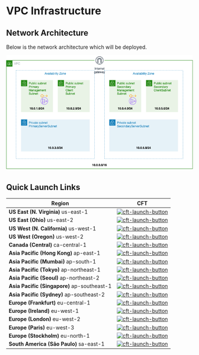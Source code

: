# VPC Infrastructure

## Network Architecture

Below is the network architecture which will be deployed.

![VPC Infra Network Architecture](./vpc-infra-final-architecture.png)

## Quick Launch Links

|Region|CFT|
|--|--|
|**US East (N. Virginia)** us-east-1|[![cft-launch-button](https://s3.amazonaws.com/cloudformation-examples/cloudformation-launch-stack.png)](https://console.aws.amazon.com/cloudformation/home?region=us-east-1#/stacks/new?templateURL=https://s3.amazonaws.com/citrixadc-automation/templates/vpc-infra/vpc-infra-prerequisites.yaml)|
|**US East (Ohio)** us-east-2|[![cft-launch-button](https://s3.amazonaws.com/cloudformation-examples/cloudformation-launch-stack.png)](https://console.aws.amazon.com/cloudformation/home?region=us-east-2#/stacks/new?templateURL=https://s3.amazonaws.com/citrixadc-automation/templates/vpc-infra/vpc-infra-prerequisites.yaml)|
|**US West (N. California)** us-west-1|[![cft-launch-button](https://s3.amazonaws.com/cloudformation-examples/cloudformation-launch-stack.png)](https://console.aws.amazon.com/cloudformation/home?region=us-west-1#/stacks/new?templateURL=https://s3.amazonaws.com/citrixadc-automation/templates/vpc-infra/vpc-infra-prerequisites.yaml)|
|**US West (Oregon)** us-west-2|[![cft-launch-button](https://s3.amazonaws.com/cloudformation-examples/cloudformation-launch-stack.png)](https://console.aws.amazon.com/cloudformation/home?region=us-west-2#/stacks/new?templateURL=https://s3.amazonaws.com/citrixadc-automation/templates/vpc-infra/vpc-infra-prerequisites.yaml)|
|**Canada (Central)** ca-central-1|[![cft-launch-button](https://s3.amazonaws.com/cloudformation-examples/cloudformation-launch-stack.png)](https://console.aws.amazon.com/cloudformation/home?region=ca-central-1#/stacks/new?templateURL=https://s3.amazonaws.com/citrixadc-automation/templates/vpc-infra/vpc-infra-prerequisites.yaml)|
|**Asia Pacific (Hong Kong)** ap-east-1|[![cft-launch-button](https://s3.amazonaws.com/cloudformation-examples/cloudformation-launch-stack.png)](https://console.aws.amazon.com/cloudformation/home?region=ap-east-1#/stacks/new?templateURL=https://s3.amazonaws.com/citrixadc-automation/templates/vpc-infra/vpc-infra-prerequisites.yaml)|
|**Asia Pacific (Mumbai)** ap-south-1|[![cft-launch-button](https://s3.amazonaws.com/cloudformation-examples/cloudformation-launch-stack.png)](https://console.aws.amazon.com/cloudformation/home?region=ap-south-1#/stacks/new?templateURL=https://s3.amazonaws.com/citrixadc-automation/templates/vpc-infra/vpc-infra-prerequisites.yaml)|
|**Asia Pacific (Tokyo)** ap-northeast-1|[![cft-launch-button](https://s3.amazonaws.com/cloudformation-examples/cloudformation-launch-stack.png)](https://console.aws.amazon.com/cloudformation/home?region=ap-northeast-1#/stacks/new?templateURL=https://s3.amazonaws.com/citrixadc-automation/templates/vpc-infra/vpc-infra-prerequisites.yaml)|
|**Asia Pacific (Seoul)** ap-northeast-2|[![cft-launch-button](https://s3.amazonaws.com/cloudformation-examples/cloudformation-launch-stack.png)](https://console.aws.amazon.com/cloudformation/home?region=ap-northeast-2#/stacks/new?templateURL=https://s3.amazonaws.com/citrixadc-automation/templates/vpc-infra/vpc-infra-prerequisites.yaml)|
|**Asia Pacific (Singapore)** ap-southeast-1|[![cft-launch-button](https://s3.amazonaws.com/cloudformation-examples/cloudformation-launch-stack.png)](https://console.aws.amazon.com/cloudformation/home?region=ap-southeast-1#/stacks/new?templateURL=https://s3.amazonaws.com/citrixadc-automation/templates/vpc-infra/vpc-infra-prerequisites.yaml)|
|**Asia Pacific (Sydney)** ap-southeast-2|[![cft-launch-button](https://s3.amazonaws.com/cloudformation-examples/cloudformation-launch-stack.png)](https://console.aws.amazon.com/cloudformation/home?region=ap-southeast-2#/stacks/new?templateURL=https://s3.amazonaws.com/citrixadc-automation/templates/vpc-infra/vpc-infra-prerequisites.yaml)|
|**Europe (Frankfurt)** eu-central-1|[![cft-launch-button](https://s3.amazonaws.com/cloudformation-examples/cloudformation-launch-stack.png)](https://console.aws.amazon.com/cloudformation/home?region=eu-central-1#/stacks/new?templateURL=https://s3.amazonaws.com/citrixadc-automation/templates/vpc-infra/vpc-infra-prerequisites.yaml)|
|**Europe (Ireland)** eu-west-1|[![cft-launch-button](https://s3.amazonaws.com/cloudformation-examples/cloudformation-launch-stack.png)](https://console.aws.amazon.com/cloudformation/home?region=eu-west-1#/stacks/new?templateURL=https://s3.amazonaws.com/citrixadc-automation/templates/vpc-infra/vpc-infra-prerequisites.yaml)|
|**Europe (London)** eu-west-2|[![cft-launch-button](https://s3.amazonaws.com/cloudformation-examples/cloudformation-launch-stack.png)](https://console.aws.amazon.com/cloudformation/home?region=eu-west-2#/stacks/new?templateURL=https://s3.amazonaws.com/citrixadc-automation/templates/vpc-infra/vpc-infra-prerequisites.yaml)|
|**Europe (Paris)** eu-west-3|[![cft-launch-button](https://s3.amazonaws.com/cloudformation-examples/cloudformation-launch-stack.png)](https://console.aws.amazon.com/cloudformation/home?region=eu-west-3#/stacks/new?templateURL=https://s3.amazonaws.com/citrixadc-automation/templates/vpc-infra/vpc-infra-prerequisites.yaml)|
|**Europe (Stockholm)** eu-north-1|[![cft-launch-button](https://s3.amazonaws.com/cloudformation-examples/cloudformation-launch-stack.png)](https://console.aws.amazon.com/cloudformation/home?region=eu-north-1#/stacks/new?templateURL=https://s3.amazonaws.com/citrixadc-automation/templates/vpc-infra/vpc-infra-prerequisites.yaml)|
|**South America (São Paulo)** sa-east-1|[![cft-launch-button](https://s3.amazonaws.com/cloudformation-examples/cloudformation-launch-stack.png)](https://console.aws.amazon.com/cloudformation/home?region=sa-east-1#/stacks/new?templateURL=https://s3.amazonaws.com/citrixadc-automation/templates/vpc-infra/vpc-infra-prerequisites.yaml)|
